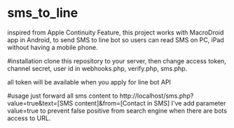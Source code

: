 # sms_to_line
inspired from Apple Continuity Feature, this project works with MacroDroid app in Android, to send SMS to line bot so users can read SMS on PC, iPad without having a mobile phone.

#installation
clone this repository to your server, then change access token, channel secret, user id in webhooks.php, verify.php, sms.php.

all token will be available when you apply for line bot API

#usage
just forward all sms content to http://localhost/sms.php?value=true&text=[SMS content]&from=[Contact in SMS]
I've add parameter value=true to prevent false positive from search engine when there are bots access to URL.
